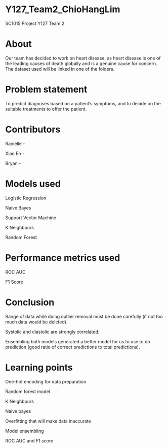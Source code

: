 # Y127_Team2_ChioHangLim
SC1015 Project Y127 Team 2

# About

Our team has decided to work on heart disease, as heart disease is one of the leading causes of death globally and is a genuine cause for concern.
The dataset used will be linked in one of the folders.

# Problem statement

To predict diagnoses based on a patient’s symptoms, and to decide on the suitable treatments to offer the patient.

# Contributors

Ranielle - 

Xiao En - 

Bryan - 

# Models used
Logistic Regression

Naive Bayes

Support Vector Machine

K Neighbours

Random Forest

# Performance metrics used
ROC AUC

F1 Score

# Conclusion

Range of data while doing outlier removal must be done carefully (if not too much data would be deleted).

Systolic and diastolic are strongly correlated.

Ensembling both models generated a better model for us to use to do prediction (good ratio of correct predictions to total predictions).

# Learning points

One-hot encoding for data preparation

Random forest model

K Neighbours

Naive bayes

Overfitting that will make data inaccurate 

Model ensembling

ROC AUC and F1 score

